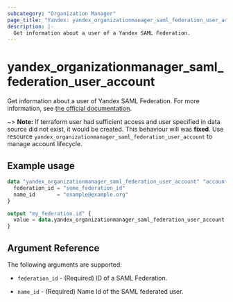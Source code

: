 ```yaml
---
subcategory: "Organization Manager"
page_title: "Yandex: yandex_organizationmanager_saml_federation_user_account"
description: |-
  Get information about a user of a Yandex SAML Federation.
---
```



# yandex_organizationmanager_saml_federation_user_account




Get information about a user of Yandex SAML Federation. For more information, see [the official documentation](https://cloud.yandex.com/docs/organization/operations/federations/integration-common).

~> **Note:** If terraform user had sufficient access and user specified in data source did not exist, it would be created. This behaviour will was **fixed**. Use resource `yandex_organizationmanager_saml_federation_user_account` to manage account lifecycle.

## Example usage

```terraform
data "yandex_organizationmanager_saml_federation_user_account" "account" {
  federation_id = "some_federation_id"
  name_id       = "example@example.org"
}

output "my_federation.id" {
  value = data.yandex_organizationmanager_saml_federation_user_account.account.id
}
```

## Argument Reference

The following arguments are supported:

* `federation_id` - (Required) ID of a SAML Federation.

* `name_id` - (Required) Name Id of the SAML federated user.
